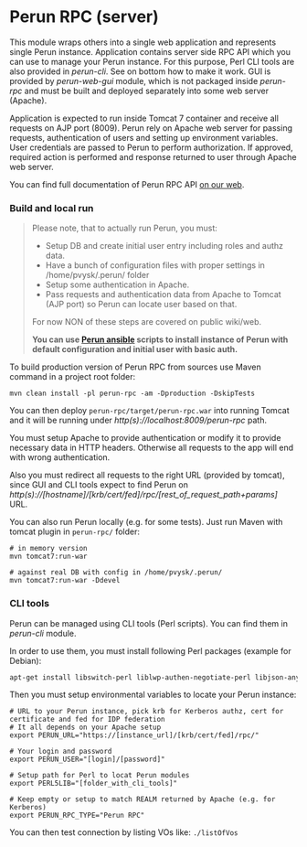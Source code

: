 # Perun RPC (server) #

This module wraps others into a single web application and represents single Perun instance. Application contains server side RPC API which you can use to manage your Perun instance. For this purpose, Perl CLI tools are also provided in *perun-cli*. See on bottom how to make it work. GUI is provided by *perun-web-gui* module, which is not packaged inside *perun-rpc* and must be built and deployed separately into some web server (Apache).

Application is expected to run inside Tomcat 7 container and receive all requests on AJP port (8009). Perun rely on Apache web server for passing requests, authentication of users and setting up environment variables. User credentials are passed to Perun to perform authorization. If approved, required action is performed and response returned to user through Apache web server.

You can find full documentation of Perun RPC API [on our web](https://perun.cesnet.cz/web/rpc-javadoc-howto.shtml).

### Build and local run ###

> Please note, that to actually run Perun, you must:
>
> * Setup DB and create initial user entry including roles and authz data.
> * Have a bunch of configuration files with proper settings in /home/pvysk/.perun/ folder
> * Setup some authentication in Apache.
> * Pass requests and authentication data from Apache to Tomcat (AJP port) so Perun can locate user based on that.
>
> For now NON of these steps are covered on public wiki/web.
>
> **You can use [Perun ansible](https://github.com/CESNET/perun-ansible) scripts to install instance of Perun with default configuration and initial user with basic auth.**

To build production version of Perun RPC from sources use Maven command in a project root folder:

```
mvn clean install -pl perun-rpc -am -Dproduction -DskipTests
```

You can then deploy ``perun-rpc/target/perun-rpc.war`` into running Tomcat and it will be running under *http(s)://localhost:8009/perun-rpc* path. 

You must setup Apache to provide authentication or modify it to provide necessary data in HTTP headers. Otherwise all requests to the app will end with wrong authentication.

Also you must redirect all requests to the right URL (provided by tomcat), since GUI and CLI tools expect to find Perun on *http(s)://[hostname]/[krb/cert/fed]/rpc/[rest_of_request_path+params]* URL.

You can also run Perun locally (e.g. for some tests). Just run Maven with tomcat plugin in ``perun-rpc/`` folder:

```
# in memory version
mvn tomcat7:run-war

# against real DB with config in /home/pvysk/.perun/
mvn tomcat7:run-war -Ddevel 
```

### CLI tools ###

Perun can be managed using CLI tools (Perl scripts). You can find them in *perun-cli* module.

In order to use them, you must install following Perl packages (example for Debian):

```bash
apt-get install libswitch-perl liblwp-authen-negotiate-perl libjson-any-perl libtext-asciitable-perl libterm-readkey-perl libwww-perl libcrypt-ssleay-perl libtext-unidecode-perl libdate-calc-perl
```

Then you must setup environmental variables to locate your Perun instance:

```
# URL to your Perun instance, pick krb for Kerberos authz, cert for certificate and fed for IDP federation
# It all depends on your Apache setup
export PERUN_URL="https://[instance_url]/[krb/cert/fed]/rpc/" 

# Your login and password
export PERUN_USER="[login]/[password]" 

# Setup path for Perl to locat Perun modules
export PERL5LIB="[folder_with_cli_tools]" 

# Keep empty or setup to match REALM returned by Apache (e.g. for Kerberos)
export PERUN_RPC_TYPE="Perun RPC"
```

You can then test connection by listing VOs like: ``./listOfVos``
